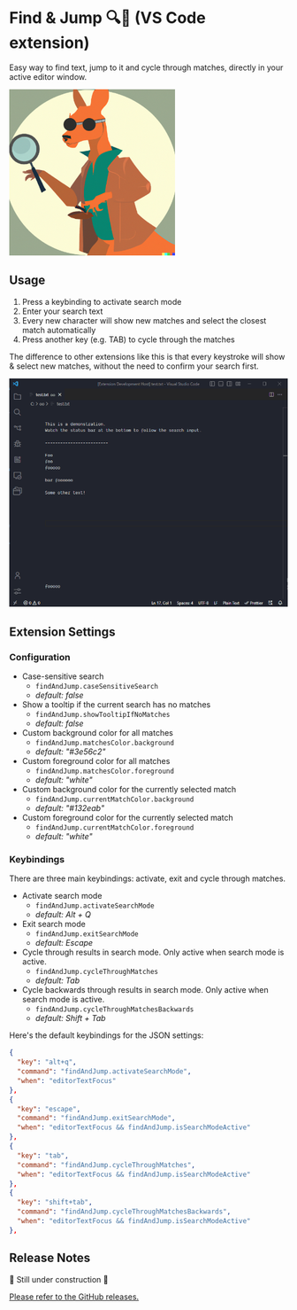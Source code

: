 # Find & Jump 🔍🦘 (VS Code extension)

Easy way to find text, jump to it and cycle through matches, directly in your active editor window.

<img src="images/logo-find-and-jump.png" alt="Find & Jump logo" width="300"/>

## Usage

1. Press a keybinding to activate search mode
2. Enter your search text
3. Every new character will show new matches and select the closest match automatically
4. Press another key (e.g. TAB) to cycle through the matches

The difference to other extensions like this is that every keystroke will show & select new matches, without the need to confirm your search first.

<img src="images/demo-find-and-jump.gif" alt="Find & Jump demo" width="700"/>

## Extension Settings

### Configuration

- Case-sensitive search
  - `findAndJump.caseSensitiveSearch`
  - _default: false_
- Show a tooltip if the current search has no matches
  - `findAndJump.showTooltipIfNoMatches`
  - _default: false_
- Custom background color for all matches
  - `findAndJump.matchesColor.background`
  - _default: "#3e56c2"_
- Custom foreground color for all matches
  - `findAndJump.matchesColor.foreground`
  - _default: "white"_
- Custom background color for the currently selected match
  - `findAndJump.currentMatchColor.background`
  - _default: "#132eab"_
- Custom foreground color for the currently selected match
  - `findAndJump.currentMatchColor.foreground`
  - _default: "white"_

### Keybindings

There are three main keybindings: activate, exit and cycle through matches.

- Activate search mode
  - `findAndJump.activateSearchMode`
  - _default: Alt + Q_
- Exit search mode
  - `findAndJump.exitSearchMode`
  - _default: Escape_
- Cycle through results in search mode. Only active when search mode is active.
  - `findAndJump.cycleThroughMatches`
  - _default: Tab_
- Cycle backwards through results in search mode. Only active when search mode is active.
  - `findAndJump.cycleThroughMatchesBackwards`
  - _default: Shift + Tab_

Here's the default keybindings for the JSON settings:

```json
{
  "key": "alt+q",
  "command": "findAndJump.activateSearchMode",
  "when": "editorTextFocus"
},
{
  "key": "escape",
  "command": "findAndJump.exitSearchMode",
  "when": "editorTextFocus && findAndJump.isSearchModeActive"
},
{
  "key": "tab",
  "command": "findAndJump.cycleThroughMatches",
  "when": "editorTextFocus && findAndJump.isSearchModeActive"
},
{
  "key": "shift+tab",
  "command": "findAndJump.cycleThroughMatchesBackwards",
  "when": "editorTextFocus && findAndJump.isSearchModeActive"
},
```

## Release Notes

🚧 Still under construction 🚧

[Please refer to the GitHub releases.](https://github.com/bennettdams/find-and-jump/releases)
